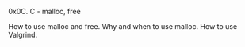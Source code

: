 0x0C. C - malloc, free

How to use malloc and free.
Why and when to use malloc.
How to use Valgrind.
